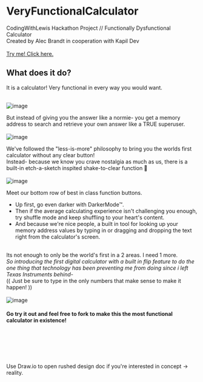 # VeryFunctionalCalculator
CodingWithLewis Hackathon Project // Functionally Dysfunctional Calculator<br>
Created by Alec Brandt in cooperation with Kapil Dev<br><br>
<a href="https://azteriisk.github.io/VeryFunctionalCalculator/" target="_blank">Try me! Click here.</a>

<h2>What does it do?</h2>
It is a calculator! Very functional in every way you would want.<br><br>

![image](https://github.com/user-attachments/assets/6fa5d729-6909-4ea5-8811-42438ae9b72d)


But instead of giving you the answer like a normie- you get a memory address to search and retrieve your own answer like a TRUE superuser.<br><br>
![image](https://github.com/user-attachments/assets/76f95165-2eea-43bc-8be8-aa25454cba0f)

We've followed the "less-is-more" philosophy to bring you the worlds first calculator without any clear button! <br>
Instead- because we know you crave nostalgia as much as us, there is a built-in etch-a-sketch inspited shake-to-clear function 🫨<br><br>
![image](https://github.com/user-attachments/assets/e49231a8-0740-401c-a379-a729f010de8e)

Meet our bottom row of best in class function buttons.<br>
- Up first, go even darker with DarkerMode™️.<br>
- Then if the average calculating experience isn't challenging you enough, try shuffle mode and keep shuffling to your heart's content.<br>
- And because we're nice people, a built in tool for looking up your memory address values by typing in or dragging and dropping the text right from the calculator's screen.<br><br>

Its not enough to only be the world's first in a 2 areas. I need 1 more.<br>
<em>So introducing the first digital calculator with a built in flip feature to do the one thing that technology has been preventing me from doing since i left Texas Instruments behind-</em><br>
(( Just be sure to type in the only numbers that make sense to make it happen! ))<br><br>
![image](https://github.com/user-attachments/assets/e18b2e51-2d39-4b92-8c2a-fe83ef655d46)


<h4>Go try it out and feel free to fork to make this the most functional calculator in existence!</h4>

<br><br><br><br><br>Use Draw.io to open rushed design doc if you're interested in concept -> reality.
